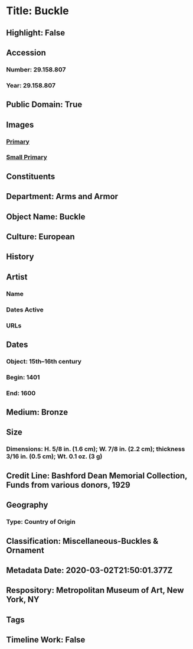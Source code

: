 # Title: Buckle
## Highlight: False
## Accession
### Number: 29.158.807
### Year: 29.158.807
## Public Domain: True
## Images
### [Primary](https://images.metmuseum.org/CRDImages/aa/original/LC-29_158_807-001.jpg)
### [Small Primary](https://images.metmuseum.org/CRDImages/aa/web-large/LC-29_158_807-001.jpg)
## Constituents
## Department: Arms and Armor
## Object Name: Buckle
## Culture: European
## History
## Artist
### Name
### Dates Active
### URLs
## Dates
### Object: 15th–16th century
### Begin: 1401
### End: 1600
## Medium: Bronze
## Size
### Dimensions: H. 5/8 in. (1.6 cm); W. 7/8 in. (2.2 cm); thickness 3/16 in. (0.5 cm); Wt. 0.1 oz. (3 g)
## Credit Line: Bashford Dean Memorial Collection, Funds from various donors, 1929
## Geography
### Type: Country of Origin
## Classification: Miscellaneous-Buckles & Ornament
## Metadata Date: 2020-03-02T21:50:01.377Z
## Respository: Metropolitan Museum of Art, New York, NY
## Tags
## Timeline Work: False